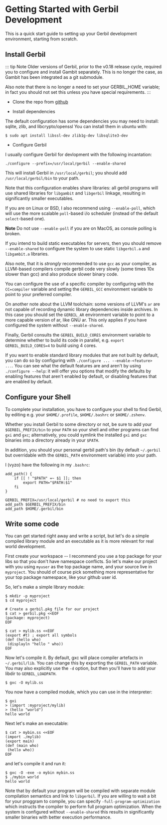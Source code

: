# Getting Started with Gerbil Development

This is a quick start guide to setting up your Gerbil development environment, starting from scratch.

## Install Gerbil

::: tip Note
Older versions of Gerbil, prior to the v0.18 release cycle, required
you to configure and install Gambit separately. This is no longer the
case, as Gambit has been integrated as a git submodule.

Also note that there is no longer a need to set your GERBIL_HOME
variable; in fact you should not set this unless you have special
requirements.
:::

* Clone the repo from [github](https://github.com/vyzo/gerbil)

* Install dependencies

The default configuration has some dependencies you may need to install: sqlite, zlib, and libcrypto/openssl
You can install them in ubuntu with:
```shell
$ sudo apt install libssl-dev zlib1g-dev libsqlite3-dev
```

* Configure Gerbil

I usually configure Gerbil for devlopment with the following incantation:
```shell
./configure --prefix=/usr/local/gerbil --enable-shared
```

This will install Gerbil in `/usr/local/gerbil`; you should add
`/usr/local/gerbil/bin` to your path.

Note that this configuration enables share libraries: all gerbil
programs will use shared libraries for `libgambit` and `libgerbil`
linkage, resulting in significantly smaller executables.

If you are on Linux or BSD, I also recommend using `--enable-poll`,
which will use the more scalable `poll`-based i/o scheduler (instead
of the default `select`-based one).

**Note** Do not use `--enable-poll` if you are on MacOS, as console polling is broken.

If you intend to build static executables for servers, then you should
remove `--enable-shared` to configure the system to use static
`libgerbil.a` and `libgambit.a` libraries.

Also note, that it is _strongly_ recommended to use `gcc` as your
compiler, as LLVM-based compilers compile gerbil code very slowly
(some times 10x slower than gcc) and also produce slower binary code.

You can configure the use of a specific compiler by
configuring with the `CC=compiler` variable and setting the
`GERBIL_GCC` environment variable to point to your preferred compiler.

On another note about the LLVM toolchain: some versions of LLVM's `ar`
are not capable of recording dynamic library dependencies inside archives.
In this case you should set the `GERBIL_AR` environment variable to point
to a more capable version of ar, like GNU ar.  This only applies if
you have configured the system without `--enable-shared`.

Finally, Gerbil consults the `GERBIL_BUILD_CORES` environment variable
to determine whether to build its code in parallel, e.g.
`export GERBIL_BUILD_CORES=4` to build using 4 cores.

If you want to enable standard library modules that are not built by
default, you can do so by configuring with `./configure ... --enable-<feature> ...`.
You can see what the default features are
and aren't by using `./configure --help`: it will offer you options
that modify the defaults by enabling features that aren't enabled by
default, or disabling features that are enabled by default.

## Configure your Shell
To complete your installation, you have to configure your shell to find Gerbil,
by editing e.g. your `$HOME/.profile`, `$HOME/.bashrc` or `$HOME/.zshenv`.

Whether you install Gerbil to some directory or not,
be sure to add your `$GERBIL_PREFIX/bin` to your `PATH`
so your shell and other programs can find `gxi` and `gxc`;
alternatively, you could symlink the installed `gxi` and `gxc` binaries
into a directory already in your `$PATH`.

In addition, you should your personal gerbil path's bin (by default
`~/.gerbil` but overridable with the `GERBIL_PATH` environment
variable) into your path.

I (vyzo) have the following in my `.bashrc`:
```
add_path() {
    if [[ ! "$PATH" =~ $1 ]]; then
        export PATH="$PATH:$1"
    fi
}

GERBIL_PREFIX=/usr/local/gerbil # no need to export this
add_path $GERBIL_PREFIX/bin
add_path $HOME/.gerbil/bin
```

## Write some code
You can get started right away and write a script, but let's do a simple
compiled library module and an executable as it is more relevant for real
world development.

First create your workspace -- I recommend you use a top package for your libs
so that you don't have namespace conflicts.
So let's make our project with you using `myuser` as the top package name, and
your source live in `myproject`. You should of course pick something more
representative  for your top package namespace, like your github user id.

So, let's make a simple library module:
```
$ mkdir -p myproject
$ cd myproject

# Create a gerbil.pkg file for our project
$ cat > gerbil.pkg <<EOF
(package: myproject)
EOF

$ cat > mylib.ss <<EOF
(export #t) ; export all symbols
(def (hello who)
 (displayln "hello " who))
EOF
```

Now let's compile it. By default, gxc will place compiler artefacts in `~/.gerbil/lib`.
You can change this by exporting the `GERBIL_PATH` variable.
You may also explicitly use the `-d` option, but then you'll have to add
your libdir to `GERBIL_LOADPATH`.
```
$ gxc -O mylib.ss
```

You now have a compiled module, which you can use in the interpreter:
```
$ gxi
> (import :myproject/mylib)
> (hello "world")
hello world
```

Next let's make an executable:
```
$ cat > mybin.ss <<EOF
(import ./mylib)
(export main)
(def (main who)
 (hello who))
EOF
```
and let's compile it and run it:
```
$ gxc -O -exe -o mybin mybin.ss
$ ./mybin world
hello world
```

Note that by default your program will be compiled with separate
module compilation semantics and link to `libgerbil`.  If you are
willing to wait a bit for your proggram to compile, you can specify
`-full-program-optimization` which instructs the compiler to perform
full program optimization. When the system is configured without
`--enable-shared` this results in significantly smaller binaries with
better execution performance.
